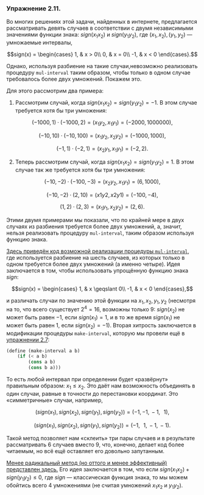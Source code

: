 ### Упражнение 2.11.
Во многих решениях этой задачи, найденных в интернете, предлагается рассматривать девять случаев в соответствии с двумя независимыми значениями функции знака: $sign(x_1 x_2)$ и $sign(y_1 y_2)$, где $(x_1, x_2), (y_1, y_2)$ &mdash; умножаемые интервалы, 
```math
sign(x) = 
    \begin{cases}
        1, & x > 0\\
        0, & x = 0\\
        -1, & x < 0
    \end{cases}.
```
Однако, используя разбиение на такие случаи,невозможно реализовать процедуру $\texttt{mul-interval}$ таким образом, чтобы только в одном случае требовалось более двух умножений. Покажем это.

Для этого рассмотрим два примера:

1. Рассмотрим случай, когда $sign(x_1 x_2) = sign(y_1 y_2) = -1$. В этом случае требуется хотя бы три умножения:
```math
(-1000, 1) \cdot (-1000, 2) = (x_1 y_2, \, x_1 y_1) = (-2000, 1000000),
```
```math
(-10, 10) \cdot (-10, 100) =  (x_1 y_2, \, x_2 y_2) = (-1000, 1000),
```
```math
(-1, 1) \cdot (-2, 1) = (x_2 y_1,\, x_1 y_1) = (-2, 2).
```

2. Теперь рассмотрим случай, когда $sign(x_1 x_2) = {sign(y_1 y_2)} = 1$. В этом случае так же требуется хотя бы три умножения:
```math
(-10, -2) \cdot (-100, -3) = (x_2 y_2,\, x_1 y_1) = (6, 1000),
```
```math
(-10, -2) \cdot (2, 10) = (x1 y2,\, x2 y1) = (-100, -4),
```
```math
(1, 2) \cdot (2, 3) = (x_1 y_1, x_2 y_2) = (2, 6).
```

Этими двумя примерами мы показали, что по крайней мере в двух случаях из разбиения требуется более двух умножений, а, значит, нельзя реализовать процедуру $\texttt{mul-interval}$, таким образом используя функцию знака.

[Здесь приведён код возможной реализации процедуры $\texttt{mul-interval}$](/src/chapter2/11.rkt), где используется разбиение на шесть случаев, из которых только в одном требуется более двух умножений (а именно четыре). Идея заключается в том, чтобы использовать упрощённую функцию знака $sign$:
```math
sign(x) = 
    \begin{cases}
        1, & x \geqslant 0\\
        -1, & x < 0
    \end{cases},
```
и различать случаи по значению этой функции на $x_1, x_2, y_1, y_2$ (несмотря на то, что всего существует $2^4 = 16$, возможны только $9$: $sign(x_2)$ не может быть равен $-1$, если $sign(x_1) = 1$, и в то же время $sign(x_1)$ не может быть равен $1$, если $sign(x_2) = -1$). Вторая хитрость заключается в модификации процедуры $\texttt{make-interval}$, которую мы провели ещё в [упражнении 2.7](/2.1/2.07.rkt):
```scheme
(define (make-interval a b) 
    (if (< a b)
        (cons a b)
        (cons b a)))
```
То есть любой интервал при определении будет «развёрнут» правильным образом: $x_1 \leqslant x_2$. Это даёт нам возможность объединять в один случаи, равные в точности до перестановки координат. Это «симметричные» случаи, например, 
```math
\left( sign(x_1), sign(x_2), sign(y_1), sign(y_2) \right) = (-1, -1,\, -1,\;\;\, 1),
```
```math
\left( sign(x_1), sign(x_2), sign(y_1), sign(y_2) \right) = (-1,\;\;\, 1,\, -1,\, -1).
```
Такой метод позволяет нам «склеить» три пары случаев и в результате рассматривать $6$ случаев вместо $9$, что, конечно, делает код более читаемым, но всё ещё оставляет его довольно запутанным.

[Менее радикальный метод (но оттого и менее эффективный) представлен здесь.](/src/chapter2/11-modest.rkt) Его идея заключается в том, что если $sign(x_1x_2) + sign(y_1y_2) \leqslant 0$, где $sign$ &mdash; классическая функция знака, то мы можем обойтись всего $4$ умножениями (не считая умножений $x_1x_2$ и $y_1y_2$).
